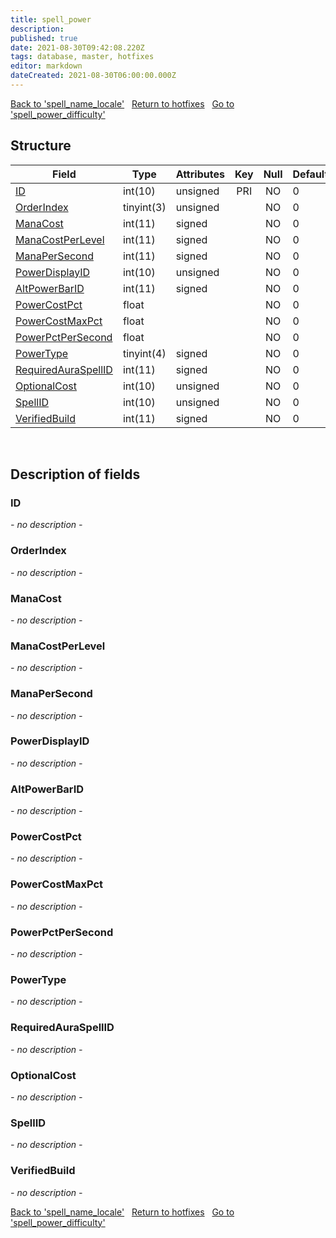 ```yaml
---
title: spell_power
description: 
published: true
date: 2021-08-30T09:42:08.220Z
tags: database, master, hotfixes
editor: markdown
dateCreated: 2021-08-30T06:00:00.000Z
---
```


<a href="https://dev.trinitycore.info/en/database/master/hotfixes/spell_name_locale" class="mt-5 v-btn v-btn--depressed v-btn--flat v-btn--outlined theme--light v-size--default darkblue--text text--lighten-3"><span class="v-btn__content"><i aria-hidden="true" class="v-icon notranslate v-icon--left mdi mdi-arrow-left theme--light"></i><span>Back to 'spell_name_locale'</span></span></a>&nbsp;&nbsp;&nbsp;<a href="https://dev.trinitycore.info/en/database/master/hotfixes/home" class="mt-5 v-btn v-btn--depressed v-btn--flat v-btn--outlined theme--light v-size--default darkblue--text text--lighten-3"><span class="v-btn__content"><i aria-hidden="true" class="v-icon notranslate v-icon--left mdi mdi-home-outline theme--light"></i><span>Return to hotfixes</span></span></a>&nbsp;&nbsp;&nbsp;<a href="https://dev.trinitycore.info/en/database/master/hotfixes/spell_power_difficulty" class="mt-5 v-btn v-btn--depressed v-btn--flat v-btn--outlined theme--light v-size--default darkblue--text text--lighten-3"><span class="v-btn__content"><span>Go to 'spell_power_difficulty'</span><i aria-hidden="true" class="v-icon notranslate v-icon--right mdi mdi-arrow-right theme--light"></i></span></a>

## Structure

| Field | Type | Attributes | Key | Null | Default | Extra | Comment |
| --- | --- | --- | :---: | :---: | --- | --- | --- |
| [ID](#ID) | int(10) | unsigned | PRI | NO | 0 |  |  |
| [OrderIndex](#OrderIndex) | tinyint(3) | unsigned |  | NO | 0 |  |  |
| [ManaCost](#ManaCost) | int(11) | signed |  | NO | 0 |  |  |
| [ManaCostPerLevel](#ManaCostPerLevel) | int(11) | signed |  | NO | 0 |  |  |
| [ManaPerSecond](#ManaPerSecond) | int(11) | signed |  | NO | 0 |  |  |
| [PowerDisplayID](#PowerDisplayID) | int(10) | unsigned |  | NO | 0 |  |  |
| [AltPowerBarID](#AltPowerBarID) | int(11) | signed |  | NO | 0 |  |  |
| [PowerCostPct](#PowerCostPct) | float |  |  | NO | 0 |  |  |
| [PowerCostMaxPct](#PowerCostMaxPct) | float |  |  | NO | 0 |  |  |
| [PowerPctPerSecond](#PowerPctPerSecond) | float |  |  | NO | 0 |  |  |
| [PowerType](#PowerType) | tinyint(4) | signed |  | NO | 0 |  |  |
| [RequiredAuraSpellID](#RequiredAuraSpellID) | int(11) | signed |  | NO | 0 |  |  |
| [OptionalCost](#OptionalCost) | int(10) | unsigned |  | NO | 0 |  |  |
| [SpellID](#SpellID) | int(10) | unsigned |  | NO | 0 |  |  |
| [VerifiedBuild](#VerifiedBuild) | int(11) | signed |  | NO | 0 |  |  |
&nbsp;
## Description of fields

### ID
*- no description -*
&nbsp;

### OrderIndex
*- no description -*
&nbsp;

### ManaCost
*- no description -*
&nbsp;

### ManaCostPerLevel
*- no description -*
&nbsp;

### ManaPerSecond
*- no description -*
&nbsp;

### PowerDisplayID
*- no description -*
&nbsp;

### AltPowerBarID
*- no description -*
&nbsp;

### PowerCostPct
*- no description -*
&nbsp;

### PowerCostMaxPct
*- no description -*
&nbsp;

### PowerPctPerSecond
*- no description -*
&nbsp;

### PowerType
*- no description -*
&nbsp;

### RequiredAuraSpellID
*- no description -*
&nbsp;

### OptionalCost
*- no description -*
&nbsp;

### SpellID
*- no description -*
&nbsp;

### VerifiedBuild
*- no description -*
&nbsp;

<a href="https://dev.trinitycore.info/en/database/master/hotfixes/spell_name_locale" class="mt-5 v-btn v-btn--depressed v-btn--flat v-btn--outlined theme--light v-size--default darkblue--text text--lighten-3"><span class="v-btn__content"><i aria-hidden="true" class="v-icon notranslate v-icon--left mdi mdi-arrow-left theme--light"></i><span>Back to 'spell_name_locale'</span></span></a>&nbsp;&nbsp;&nbsp;<a href="https://dev.trinitycore.info/en/database/master/hotfixes/home" class="mt-5 v-btn v-btn--depressed v-btn--flat v-btn--outlined theme--light v-size--default darkblue--text text--lighten-3"><span class="v-btn__content"><i aria-hidden="true" class="v-icon notranslate v-icon--left mdi mdi-home-outline theme--light"></i><span>Return to hotfixes</span></span></a>&nbsp;&nbsp;&nbsp;<a href="https://dev.trinitycore.info/en/database/master/hotfixes/spell_power_difficulty" class="mt-5 v-btn v-btn--depressed v-btn--flat v-btn--outlined theme--light v-size--default darkblue--text text--lighten-3"><span class="v-btn__content"><span>Go to 'spell_power_difficulty'</span><i aria-hidden="true" class="v-icon notranslate v-icon--right mdi mdi-arrow-right theme--light"></i></span></a>

